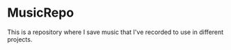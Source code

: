 # MusicRepo
This is a repository where I save music that I've recorded to use in different projects.

